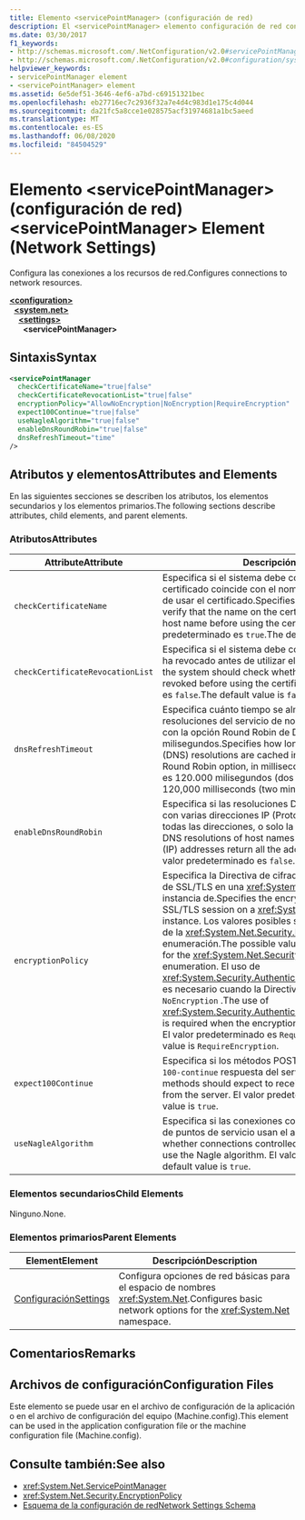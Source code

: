 ```yaml
---
title: Elemento <servicePointManager> (configuración de red)
description: El <servicePointManager> elemento configuración de red configura las conexiones a las opciones de recursos de red en el .NET Framework.
ms.date: 03/30/2017
f1_keywords:
- http://schemas.microsoft.com/.NetConfiguration/v2.0#servicePointManager
- http://schemas.microsoft.com/.NetConfiguration/v2.0#configuration/system.net/settings/servicePointManager
helpviewer_keywords:
- servicePointManager element
- <servicePointManager> element
ms.assetid: 6e5def51-3646-4ef6-a7bd-c69151321bec
ms.openlocfilehash: eb27716ec7c2936f32a7e4d4c983d1e175c4d044
ms.sourcegitcommit: da21fc5a8cce1e028575acf31974681a1bc5aeed
ms.translationtype: MT
ms.contentlocale: es-ES
ms.lasthandoff: 06/08/2020
ms.locfileid: "84504529"
---
```

# <a name="servicepointmanager-element-network-settings"></a><span data-ttu-id="a2b66-103">Elemento \<servicePointManager> (configuración de red)</span><span class="sxs-lookup"><span data-stu-id="a2b66-103">\<servicePointManager> Element (Network Settings)</span></span>
<span data-ttu-id="a2b66-104">Configura las conexiones a los recursos de red.</span><span class="sxs-lookup"><span data-stu-id="a2b66-104">Configures connections to network resources.</span></span>  

[**\<configuration>**](../configuration-element.md)\
&nbsp;&nbsp;[**\<system.net>**](system-net-element-network-settings.md)\
&nbsp;&nbsp;&nbsp;&nbsp;[**\<settings>**](settings-element-network-settings.md)\
&nbsp;&nbsp;&nbsp;&nbsp;&nbsp;&nbsp;**\<servicePointManager>**

## <a name="syntax"></a><span data-ttu-id="a2b66-105">Sintaxis</span><span class="sxs-lookup"><span data-stu-id="a2b66-105">Syntax</span></span>  
  
```xml  
<servicePointManager  
  checkCertificateName="true|false"  
  checkCertificateRevocationList="true|false"  
  encryptionPolicy="AllowNoEncryption|NoEncryption|RequireEncryption"  
  expect100Continue="true|false"  
  useNagleAlgorithm="true|false"  
  enableDnsRoundRobin="true|false"  
  dnsRefreshTimeout="time"  
/>  
```  
  
## <a name="attributes-and-elements"></a><span data-ttu-id="a2b66-106">Atributos y elementos</span><span class="sxs-lookup"><span data-stu-id="a2b66-106">Attributes and Elements</span></span>  
 <span data-ttu-id="a2b66-107">En las siguientes secciones se describen los atributos, los elementos secundarios y los elementos primarios.</span><span class="sxs-lookup"><span data-stu-id="a2b66-107">The following sections describe attributes, child elements, and parent elements.</span></span>  
  
### <a name="attributes"></a><span data-ttu-id="a2b66-108">Atributos</span><span class="sxs-lookup"><span data-stu-id="a2b66-108">Attributes</span></span>  
  
|<span data-ttu-id="a2b66-109">**Attribute**</span><span class="sxs-lookup"><span data-stu-id="a2b66-109">**Attribute**</span></span>|<span data-ttu-id="a2b66-110">**Descripción**</span><span class="sxs-lookup"><span data-stu-id="a2b66-110">**Description**</span></span>|  
|-------------------|---------------------|  
|`checkCertificateName`|<span data-ttu-id="a2b66-111">Especifica si el sistema debe comprobar que el nombre del certificado coincide con el nombre de host del servidor antes de usar el certificado.</span><span class="sxs-lookup"><span data-stu-id="a2b66-111">Specifies whether the system should verify that the name on the certificate matches the server host name before using the certificate.</span></span> <span data-ttu-id="a2b66-112">El valor predeterminado es `true`.</span><span class="sxs-lookup"><span data-stu-id="a2b66-112">The default value is `true`.</span></span>|  
|`checkCertificateRevocationList`|<span data-ttu-id="a2b66-113">Especifica si el sistema debe comprobar si el certificado se ha revocado antes de utilizar el certificado.</span><span class="sxs-lookup"><span data-stu-id="a2b66-113">Specifies whether the system should check whether the certificate has been revoked before using the certificate.</span></span> <span data-ttu-id="a2b66-114">El valor predeterminado es `false`.</span><span class="sxs-lookup"><span data-stu-id="a2b66-114">The default value is `false`.</span></span>|  
|`dnsRefreshTimeout`|<span data-ttu-id="a2b66-115">Especifica cuánto tiempo se almacenan en caché las resoluciones del servicio de nombres de dominio (DNS) junto con la opción Round Robin de DNS, en milisegundos.</span><span class="sxs-lookup"><span data-stu-id="a2b66-115">Specifies how long Domain Name Service (DNS) resolutions are cached in conjunction with the DNS Round Robin option, in milliseconds.</span></span> <span data-ttu-id="a2b66-116">El valor predeterminado es 120.000 milisegundos (dos minutos).</span><span class="sxs-lookup"><span data-stu-id="a2b66-116">The default value is 120,000 milliseconds (two minutes).</span></span>|  
|`enableDnsRoundRobin`|<span data-ttu-id="a2b66-117">Especifica si las resoluciones DNS de los nombres de host con varias direcciones IP (Protocolo de Internet) devuelven todas las direcciones, o solo la primera.</span><span class="sxs-lookup"><span data-stu-id="a2b66-117">Specifies whether DNS resolutions of host names with multiple Internet Protocol (IP) addresses return all the addresses, or just the first one.</span></span> <span data-ttu-id="a2b66-118">El valor predeterminado es `false`.</span><span class="sxs-lookup"><span data-stu-id="a2b66-118">The default value is `false`.</span></span>|  
|`encryptionPolicy`|<span data-ttu-id="a2b66-119">Especifica la Directiva de cifrado que se aplica a una sesión de SSL/TLS en una <xref:System.Net.ServicePointManager> instancia de.</span><span class="sxs-lookup"><span data-stu-id="a2b66-119">Specifies the encryption policy applied to an SSL/TLS session on a <xref:System.Net.ServicePointManager> instance.</span></span> <span data-ttu-id="a2b66-120">Los valores posibles son equivalentes a los valores de la <xref:System.Net.Security.EncryptionPolicy> enumeración.</span><span class="sxs-lookup"><span data-stu-id="a2b66-120">The possible values are equivalent to the values for the <xref:System.Net.Security.EncryptionPolicy> enumeration.</span></span> <span data-ttu-id="a2b66-121">El uso de <xref:System.Security.Authentication.CipherAlgorithmType.Null> es necesario cuando la Directiva de cifrado se establece en `NoEncryption` .</span><span class="sxs-lookup"><span data-stu-id="a2b66-121">The use of <xref:System.Security.Authentication.CipherAlgorithmType.Null> is required when the encryption policy is set to `NoEncryption`.</span></span> <span data-ttu-id="a2b66-122">El valor predeterminado es `RequireEncryption`.</span><span class="sxs-lookup"><span data-stu-id="a2b66-122">The default value is `RequireEncryption`.</span></span>|  
|`expect100Continue`|<span data-ttu-id="a2b66-123">Especifica si los métodos POST deben esperar recibir una `100-continue` respuesta del servidor.</span><span class="sxs-lookup"><span data-stu-id="a2b66-123">Specifies whether POST methods should expect to receive a `100-continue` response from the server.</span></span> <span data-ttu-id="a2b66-124">El valor predeterminado es `true`.</span><span class="sxs-lookup"><span data-stu-id="a2b66-124">The default value is `true`.</span></span>|  
|`useNagleAlgorithm`|<span data-ttu-id="a2b66-125">Especifica si las conexiones controladas por el administrador de puntos de servicio usan el algoritmo de Nagle.</span><span class="sxs-lookup"><span data-stu-id="a2b66-125">Specifies whether connections controlled by the service point manager use the Nagle algorithm.</span></span> <span data-ttu-id="a2b66-126">El valor predeterminado es `true`.</span><span class="sxs-lookup"><span data-stu-id="a2b66-126">The default value is `true`.</span></span>|  
  
### <a name="child-elements"></a><span data-ttu-id="a2b66-127">Elementos secundarios</span><span class="sxs-lookup"><span data-stu-id="a2b66-127">Child Elements</span></span>  
 <span data-ttu-id="a2b66-128">Ninguno.</span><span class="sxs-lookup"><span data-stu-id="a2b66-128">None.</span></span>  
  
### <a name="parent-elements"></a><span data-ttu-id="a2b66-129">Elementos primarios</span><span class="sxs-lookup"><span data-stu-id="a2b66-129">Parent Elements</span></span>  
  
|<span data-ttu-id="a2b66-130">**Element**</span><span class="sxs-lookup"><span data-stu-id="a2b66-130">**Element**</span></span>|<span data-ttu-id="a2b66-131">**Descripción**</span><span class="sxs-lookup"><span data-stu-id="a2b66-131">**Description**</span></span>|  
|-----------------|---------------------|  
|[<span data-ttu-id="a2b66-132">Configuración</span><span class="sxs-lookup"><span data-stu-id="a2b66-132">Settings</span></span>](settings-element-network-settings.md)|<span data-ttu-id="a2b66-133">Configura opciones de red básicas para el espacio de nombres <xref:System.Net>.</span><span class="sxs-lookup"><span data-stu-id="a2b66-133">Configures basic network options for the <xref:System.Net> namespace.</span></span>|  
  
## <a name="remarks"></a><span data-ttu-id="a2b66-134">Comentarios</span><span class="sxs-lookup"><span data-stu-id="a2b66-134">Remarks</span></span>  
  
## <a name="configuration-files"></a><span data-ttu-id="a2b66-135">Archivos de configuración</span><span class="sxs-lookup"><span data-stu-id="a2b66-135">Configuration Files</span></span>  
 <span data-ttu-id="a2b66-136">Este elemento se puede usar en el archivo de configuración de la aplicación o en el archivo de configuración del equipo (Machine.config).</span><span class="sxs-lookup"><span data-stu-id="a2b66-136">This element can be used in the application configuration file or the machine configuration file (Machine.config).</span></span>  
  
## <a name="see-also"></a><span data-ttu-id="a2b66-137">Consulte también:</span><span class="sxs-lookup"><span data-stu-id="a2b66-137">See also</span></span>

- <xref:System.Net.ServicePointManager>
- <xref:System.Net.Security.EncryptionPolicy>
- [<span data-ttu-id="a2b66-138">Esquema de la configuración de red</span><span class="sxs-lookup"><span data-stu-id="a2b66-138">Network Settings Schema</span></span>](index.md)
